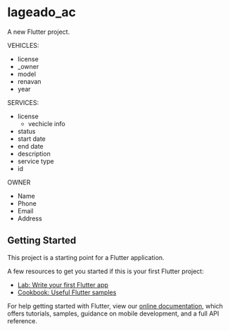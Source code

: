 # lageado_ac

A new Flutter project.


VEHICLES:
- license
- _owner
- model
- renavan
- year

SERVICES:
- license
  - vechicle info
- status
- start date
- end date
- description
- service type
- id

OWNER
- Name
- Phone
- Email
- Address


## Getting Started

This project is a starting point for a Flutter application.

A few resources to get you started if this is your first Flutter project:

- [Lab: Write your first Flutter app](https://flutter.dev/docs/get-started/codelab)
- [Cookbook: Useful Flutter samples](https://flutter.dev/docs/cookbook)

For help getting started with Flutter, view our
[online documentation](https://flutter.dev/docs), which offers tutorials,
samples, guidance on mobile development, and a full API reference.
